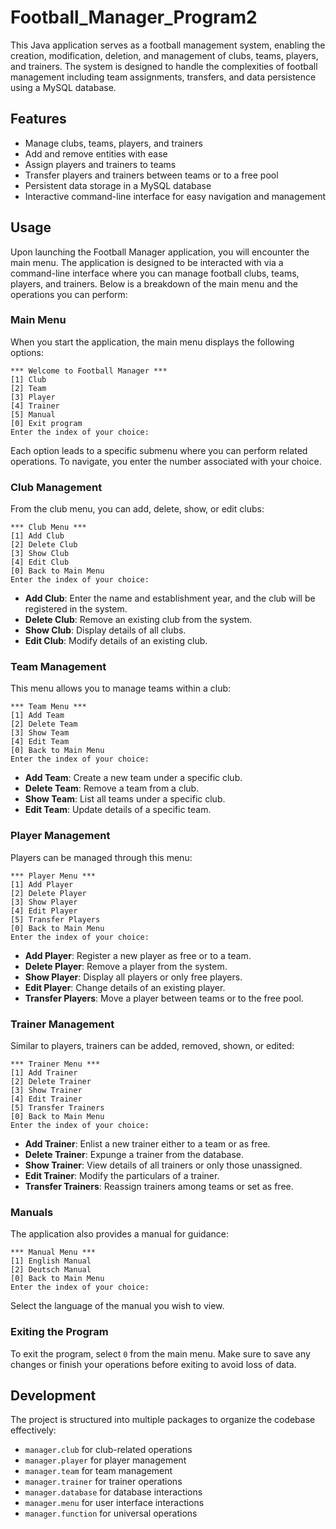 # Football_Manager_Program2
This Java application serves as a football management system, enabling the creation, modification, deletion, and management of clubs, teams, players, and trainers. The system is designed to handle the complexities of football management including team assignments, transfers, and data persistence using a MySQL database.

## Features

- Manage clubs, teams, players, and trainers
- Add and remove entities with ease
- Assign players and trainers to teams
- Transfer players and trainers between teams or to a free pool
- Persistent data storage in a MySQL database
- Interactive command-line interface for easy navigation and management

## Usage

Upon launching the Football Manager application, you will encounter the main menu. The application is designed to be interacted with via a command-line interface where you can manage football clubs, teams, players, and trainers. Below is a breakdown of the main menu and the operations you can perform:

### Main Menu
When you start the application, the main menu displays the following options:
```
*** Welcome to Football Manager ***
[1] Club
[2] Team
[3] Player
[4] Trainer
[5] Manual
[0] Exit program
Enter the index of your choice:
```
Each option leads to a specific submenu where you can perform related operations. To navigate, you enter the number associated with your choice.

### Club Management
From the club menu, you can add, delete, show, or edit clubs:
```
*** Club Menu ***
[1] Add Club
[2] Delete Club
[3] Show Club
[4] Edit Club
[0] Back to Main Menu
Enter the index of your choice:
```
- **Add Club**: Enter the name and establishment year, and the club will be registered in the system.
- **Delete Club**: Remove an existing club from the system.
- **Show Club**: Display details of all clubs.
- **Edit Club**: Modify details of an existing club.

### Team Management
This menu allows you to manage teams within a club:
```
*** Team Menu ***
[1] Add Team
[2] Delete Team
[3] Show Team
[4] Edit Team
[0] Back to Main Menu
Enter the index of your choice:
```
- **Add Team**: Create a new team under a specific club.
- **Delete Team**: Remove a team from a club.
- **Show Team**: List all teams under a specific club.
- **Edit Team**: Update details of a specific team.

### Player Management
Players can be managed through this menu:
```
*** Player Menu ***
[1] Add Player
[2] Delete Player
[3] Show Player
[4] Edit Player
[5] Transfer Players
[0] Back to Main Menu
Enter the index of your choice:
```
- **Add Player**: Register a new player as free or to a team.
- **Delete Player**: Remove a player from the system.
- **Show Player**: Display all players or only free players.
- **Edit Player**: Change details of an existing player.
- **Transfer Players**: Move a player between teams or to the free pool.

### Trainer Management
Similar to players, trainers can be added, removed, shown, or edited:
```
*** Trainer Menu ***
[1] Add Trainer
[2] Delete Trainer
[3] Show Trainer
[4] Edit Trainer
[5] Transfer Trainers
[0] Back to Main Menu
Enter the index of your choice:
```
- **Add Trainer**: Enlist a new trainer either to a team or as free.
- **Delete Trainer**: Expunge a trainer from the database.
- **Show Trainer**: View details of all trainers or only those unassigned.
- **Edit Trainer**: Modify the particulars of a trainer.
- **Transfer Trainers**: Reassign trainers among teams or set as free.

### Manuals
The application also provides a manual for guidance:
```
*** Manual Menu ***
[1] English Manual
[2] Deutsch Manual
[0] Back to Main Menu
Enter the index of your choice:
```
Select the language of the manual you wish to view.

### Exiting the Program
To exit the program, select `0` from the main menu. Make sure to save any changes or finish your operations before exiting to avoid loss of data.

## Development

The project is structured into multiple packages to organize the codebase effectively:
- `manager.club` for club-related operations
- `manager.player` for player management
- `manager.team` for team management
- `manager.trainer` for trainer operations
- `manager.database` for database interactions
- `manager.menu` for user interface interactions
- `manager.function` for universal operations
